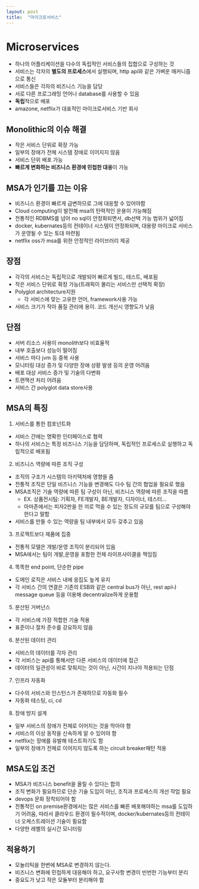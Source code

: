 ```yaml
---
layout: post
title:  "마이크로서비스"
---
```


# Microservices
- 하나의 어플리케이션을 다수의 독립적인 서비스들의 집합으로 구성하는 것
- 서비스는 각자의 **별도의 프로세스**에서 실행되며, http api와 같은 가벼운 매커니즘으로 통신
- 서비스들은 각자의 비즈니스 기능을 담당
- 서로 다른 프로그래밍 언어나 database를 사용할 수 있음
- **독립**적으로 배포
- amazone, netflix가 대표적인 마이크로서비스 기반 회사


## Monolithic의 이슈 해결
- 작은 서비스 단위로 확장 가능
- 일부의 장애가 전체 시스템 장애로 이어지지 않음
- 서비스 단위 배포 가능
- **빠르게 변화하는 비즈니스 환경에 민첩한 대응**이 가능


## MSA가 인기를 끄는 이유
- 비즈니스 환경이 빠르게 급변하므로 그에 대응할 수 있어야함
- Cloud computing이 발전해 msa의 탄력적인 운용이 가능해짐
- 전통적인 RDBMS를 넘어 no sql이 안정화되면서, db선택 가능 범위가 넓어짐
- docker, kubernates등의 컨테이너 시스템이 안정화되며,
대용량 마이크로 서비스가 운영될 수 있는 토대 마련됨
- netflix oss가 msa를 위한 안정적인 라이브러리 제공


## 장점
- 각각의 서비스는 독립적으로 개발되어 빠르게 빌드, 테스트, 배포됨
- 작은 서비스 단위로 확장 가능(트래픽이 몰리는 서비스만 선택적 확장)
- Polyglot architecture지원
  - 각 서비스에 맞는 고유한 언어, framework사용 가능
- 서비스 크기가 작아 품질 관리에 용이. 코드 개선시 영향도가 낮음


## 단점
- 서버 리소스 사용이 monolith보다 비효율적
- 내부 호출보다 성능이 떨어짐
- 서비스 마다 jvm 등 중복 사용
- 모니터링 대상 증가 및 다양한 장애 상황 발생 등의 운영 어려움
- 배포 대상 서비스 증가 및 기술의 다변화
- 트랜잭션 처리 어려움
- 서비스 간 polyglot data store사용


## MSA의 특징
1. 서비스를 통한 컴포넌트화
- 서비스 간에는 명확한 인터페이스로 협력
- 하나의 서비스는 특정 비즈니스 기능을 담당하며, 독립적인 프로세스로 실행하고 독립적으로 배포됨

2. 비즈니스 역량에 따른 조직 구성
- 조직의 구조가 시스템의 아키텍처에 영향을 줌
- 전통적 조직은 단일 비즈니스 기능을 변경해도 다수 팀 간의 협업을 필요로 했음
- MSA조직은 기술 역량에 따른 팀 구성이 아닌, 비즈니스 역량에 따른 조직을 따름
  - EX. 상품전시팀: 기획자, FE개발자, BE개발자, 디자이너, 테스터...
  - 아마존에서는 피자2판을 한 끼로 먹을 수 있는 정도의 규모를 팀으로 구성해야 한다고 말함
- 서비스를 만들 수 있는 역량을 팀 내부에서 모두 갖추고 있음

3. 프로젝트보다 제품에 집중
- 전통적 모델은 개발/운영 조직이 분리되어 있음
- MSA에서는 팀이 개발,운영을 포함한 전체 라이프사이클을 책임짐

4. 똑똑한 end point, 단순한 pipe
- 도메인 로직은 서비스 내에 응집도 높게 유지
- 각 서비스 간의 연결은 기존의 ESB와 같은 central bus가 아닌, 
rest api나 message queue 등을 이용해 decentralize하게 운용함

5. 분산된 거버넌스
- 각 서비스에 가장 적합한 기술 적용
- 표준이나 절차 준수를 강요하지 않음

6. 분산된 데이터 관리
- 서비스의 데이터를 각자 관리
- 각 서비스는 api를 통해서만 다른 서비스의 데이터에 접근
- 데이터의 일관성이 바로 맞춰지는 것이 아닌, 시간이 지나야 적용되는 단점

7. 인프라 자동화
- 다수의 서비스와 인스턴스가 존재하므로 자동화 필수
- 자동화 테스팅, ci, cd

8. 장애 방지 설계
- 일부 서비스의 장애가 전체로 이어지는 것을 막아야 함
- 서비스의 이상 동작을 신속하게 알 수 있어야 함
- netflix는 장애를 유발해 테스트하기도 함
- 일부의 장애가 전체로 이어지지 않도록 하는 circuit breaker패턴 적용


## MSA도입 조건
- MSA가 비즈니스 benefit을 올릴 수 있다는 합의
- 조직 변화가 필요하므로 단순 기술 도입이 아닌, 조직과 프로세스의 개선 작업 필요
- devops 문화 정착되어야 함
- 전통적인 on premise환경에서는 많은 서비스를 빠른 배포해야하는 msa를 도입하기 어려움,
따라서 클라우드 환경이 필수적이며, docker/kubernates등의 컨테이너 오케스트레이션 기술이 필요함 
- 다양한 레벨의 실시간 모니터링


## 적용하기
- 모놀리틱을 한번에 MSA로 변경하지 않는다.
- 비즈니스 변화에 민첩하게 대응해야 하고, 요구사항 변경이 빈번한 기능부터 분리
- 중요도가 낮고 작은 모듈부터 분리해야 함
